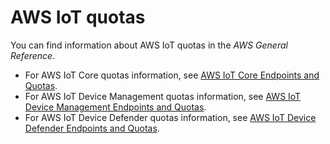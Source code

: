 # AWS IoT quotas<a name="limits-iot"></a>

You can find information about AWS IoT quotas in the *AWS General Reference*\.
+ For AWS IoT Core quotas information, see [AWS IoT Core Endpoints and Quotas](https://docs.aws.amazon.com/general/latest/gr/iot-core.html#limits_iot)\.
+ For AWS IoT Device Management quotas information, see [AWS IoT Device Management Endpoints and Quotas](https://docs.aws.amazon.com/general/latest/gr/iot_device_management.html#iot_device_management_quotas)\.
+ For AWS IoT Device Defender quotas information, see [AWS IoT Device Defender Endpoints and Quotas](https://docs.aws.amazon.com/general/latest/gr/iot_device_defender.html#iot_device_defender_quotas)\.
